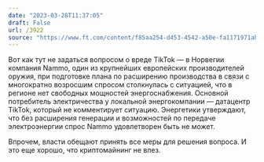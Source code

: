 ```yaml
---
date: "2023-03-28T11:37:05"
draft: False
url: /3922
source: "https://www.ft.com/content/f85aa254-d453-4542-a50e-fa1171971ab0"
---
```


Вот как тут не задаться вопросом о вреде TikTok — в Норвегии компания Nammo, один из крупнейших европейских производителей оружия, при подготовке плана по расширению производства в связи с многократно возросшим спросом столкнулась с ситуацией, что в регионе нет свободных мощностей энергоснабжения. Основной потребитель электричества у локальной энергокомпании — датацентр TikTok, который не комментирует ситуацию. Энергетики утверждают, что без расширения генерации и возможностей по передаче электроэнергии спрос Nammo удовлетворен быть не может.

Впрочем, власти обещают принять все меры для решения вопроса. И это еще хорошо, что криптомайнинг не влез.

